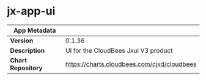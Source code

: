 # jx-app-ui

|App Metadata||
|---|---|
| **Version** | 0.1.36 |
| **Description** | UI for the CloudBees Jxui V3 product |
| **Chart Repository** | https://charts.cloudbees.com/cjxd/cloudbees |
